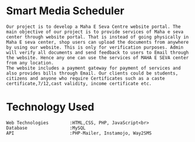 # Smart Media Scheduler


    Our project is to develop a Maha E Seva Centre website portal. The main objective of our project is to provide services of Maha e seva center through website portal. That is instead of going physically in Maha E seva center, shop users can upload the documents from anywhere by using our website. This is only for verification purposes. Admin will verify all documents and send feedback to users to Email through the website. Hence any one can use the services of MAHA E SEVA center from any location.
    The website includes a payment gateway for payment of services and also provides bills through Email. Our clients could be students, citizens and anyone who require Certificates such as a caste certificate,7/12,cast validity, income certificate etc.

# Technology Used
    Web Technologies        :HTML,CSS, PHP, JavaScript<br>
    Database                :MySQL
    API                     :PHP-Mailer, Instamojo, Way2SMS
